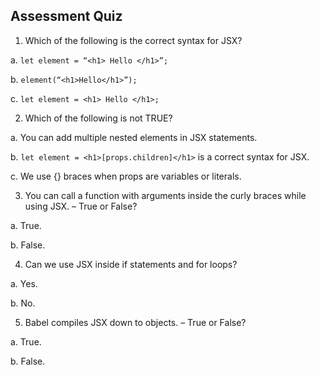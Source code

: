 
## Assessment Quiz

1.	Which of the following is the correct syntax for JSX?

a.	`let element = “<h1> Hello </h1>”;`

b.	`element(“<h1>Hello</h1>”);`

c.	`let element = <h1> Hello </h1>; `


2.	Which of the following is not TRUE?

a.	You can add multiple nested elements in JSX statements.

b.	`let element = <h1>[props.children]</h1>` is a correct syntax for JSX. 

c.	We use {} braces when props are variables or literals.

3.	You can call a function with arguments inside the curly braces while using JSX. – True or False?

a.	True. 

b.	False.

4.	Can we use JSX inside if statements and for loops?

a.	Yes. 

b.	No.

5.	Babel compiles JSX down to objects. – True or False?

a.	True. 

b.	False.


